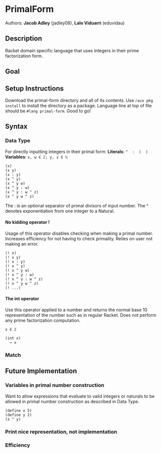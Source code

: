 # PrimalForm
Authors: **Jacob Adley** (jadley08), **Lalo Viduarri** (eduvidau)


## Description
Racket domain specific language that uses integers in their prime factorization form.


## Goal


## Setup Instructions
Download the primal-form directory and all of its contents.
Use ``raco pkg install`` to install the directory as a package.
Language line at top of file should be ``#lang primal-form``.
Good to go!


## Syntax
### Data Type
For directly inputting integers in their primal form:
**Literals**: ``^  :  (  )``
**Variables**: ``x, w ∈ ℤ; y, z ∈ ℕ``

```racket
(x)
(x y)
(x : y)
(x ^ y)
(x ^ y w)
(x ^ y : w)
(x ^ y : w ^ z)
(x ^ y w ^ z)
```

The : is an optional separator of primal divisors of input number.
The ^ denotes exponentiation from one integer to a Natural.

#### No kidding operator !
Usage of this operator disables checking when making a primal number.
Increases efficiency for not having to check primality.
Relies on user not making an error.

```racket
(! x)
(! x y)
(! x : y)
(! x ^ y)
(! x ^ y w)
(! x ^ y : w)
(! x ^ y : w ^ z)
(! x ^ y w ^ z)
(! ...)
```

#### The int operator
Use this operator applied to a number and returns the normal base 10 representation of the number such as in regular Racket.
Does not perform any prime factorization computation.

``x ∈ ℤ``
```racket
(int x)
  → x
```


### Match


## Future Implementation

### Variables in primal number construction
Want to allow expressions that evaluate to valid integers or naturals to be allowed in primal number construction as described in Data Type.
```racket
(define x 5)
(define y 2)
(x ^ y)
```

### Print nice representation, not implementation

### Efficiency
